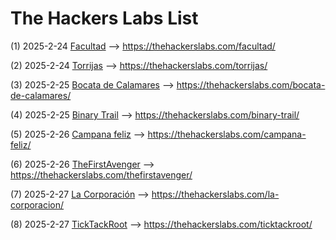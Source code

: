 # The Hackers Labs List

(1) 2025-2-24 [Facultad](./Facultad.md) --> https://thehackerslabs.com/facultad/

(2) 2025-2-24 [Torrijas](./Torrijas.md) --> https://thehackerslabs.com/torrijas/

(3) 2025-2-25 [Bocata de Calamares](./Bocata%20de%20Calamares.md) --> https://thehackerslabs.com/bocata-de-calamares/

(4) 2025-2-25 [Binary Trail](./Binary%20Trail.md) --> https://thehackerslabs.com/binary-trail/

(5) 2025-2-26 [Campana feliz](./Campana%20feliz.md) --> https://thehackerslabs.com/campana-feliz/

(6) 2025-2-26 [TheFirstAvenger](./TheFirstAvenger.md) --> https://thehackerslabs.com/thefirstavenger/

(7) 2025-2-27 [La Corporación](./La%20Corporacion.md) --> https://thehackerslabs.com/la-corporacion/

(8) 2025-2-27 [TickTackRoot](./TickTackRoot.md) --> https://thehackerslabs.com/ticktackroot/
